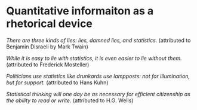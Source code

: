 # Quantitative informaiton as a rhetorical device

_There are three kinds of lies: lies, damned lies, and statistics._
(attributed to Benjamin Disraeli by Mark Twain)

_While it is easy to lie with statistics, it is even easier to lie without them._ (attributed to Frederick Mosteller)

_Politicians use statistics like drunkards use lampposts: not for illumination, but for support._
(attributed to Hans Kuhn)

_Statistical thinking will one day be as necessary for efficient citizenship as the ability to read or write._ (attributed to H.G. Wells)

